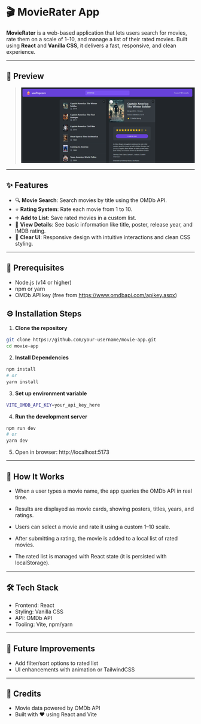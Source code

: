 # 🎬 MovieRater App

**MovieRater** is a web-based application that lets users search for movies, rate them on a scale of 1–10, and manage a list of their rated movies. Built using **React** and **Vanilla CSS**, it delivers a fast, responsive, and clean experience.

---

## 📸 Preview

> ![image](./public/screenshot.png)

---

## ✨ Features

- 🔍 **Movie Search**: Search movies by title using the OMDb API.
- ⭐ **Rating System**: Rate each movie from 1 to 10.
- ➕ **Add to List**: Save rated movies in a custom list.
- 🧾 **View Details**: See basic information like title, poster, release year, and IMDB rating.
- 🧹 **Clear UI**: Responsive design with intuitive interactions and clean CSS styling.


---

## 🧰 Prerequisites

- Node.js (v14 or higher)
- npm or yarn
- OMDb API key (free from https://www.omdbapi.com/apikey.aspx)

## ⚙️ Installation Steps

1. **Clone the repository**

```bash
git clone https://github.com/your-username/movie-app.git
cd movie-app
````

2. **Install Dependencies**

````bash
npm install
# or
yarn install
````

3. **Set up environment variable**

````bash
VITE_OMDB_API_KEY=your_api_key_here
````

4. **Run the development server**

````bash
npm run dev
# or
yarn dev
````

5. Open in browser: http://localhost:5173

---


## 🧠 How It Works

- When a user types a movie name, the app queries the OMDb API in real time.

- Results are displayed as movie cards, showing posters, titles, years, and ratings.

- Users can select a movie and rate it using a custom 1–10 scale.

- After submitting a rating, the movie is added to a local list of rated movies.

- The rated list is managed with React state (it is persisted with localStorage).

---


## 🛠️ Tech Stack
- Frontend: React
- Styling: Vanilla CSS
- API: OMDb API
- Tooling: Vite, npm/yarn

---


## 📌 Future Improvements

- Add filter/sort options to rated list
- UI enhancements with animation or TailwindCSS

---


## 🙏 Credits
- Movie data powered by OMDb API
- Built with ❤️ using React and Vite
